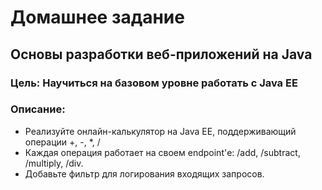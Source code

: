 # Домашнее задание
## Основы разработки веб-приложений на Java
### Цель: Научиться на базовом уровне работать с Java EE

### Описание:
* Реализуйте онлайн-калькулятор на Java EE, поддерживающий операции +, -, *, /
* Каждая операция работает на своем endpoint'е: /add, /subtract, /multiply, /div. 
* Добавьте фильтр для логирования входящих запросов.

